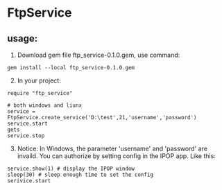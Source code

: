 # FtpService
## usage:
1. Download gem file ftp_service-0.1.0.gem, use command:
```
gem install --local ftp_service-0.1.0.gem
```
2. In your project:
```
require "ftp_service"

# both windows and liunx
service = FtpService.create_service('D:\test',21,'username','password')
service.start
gets
service.stop
```
3. Notice:
In Windows, the parameter 'username' and 'password' are invaild. You can authorize by setting config in the IPOP app.
Like this:
```
service.show(1) # display the IPOP window
sleep(30) # sleep enough time to set the config
serivice.start
```
